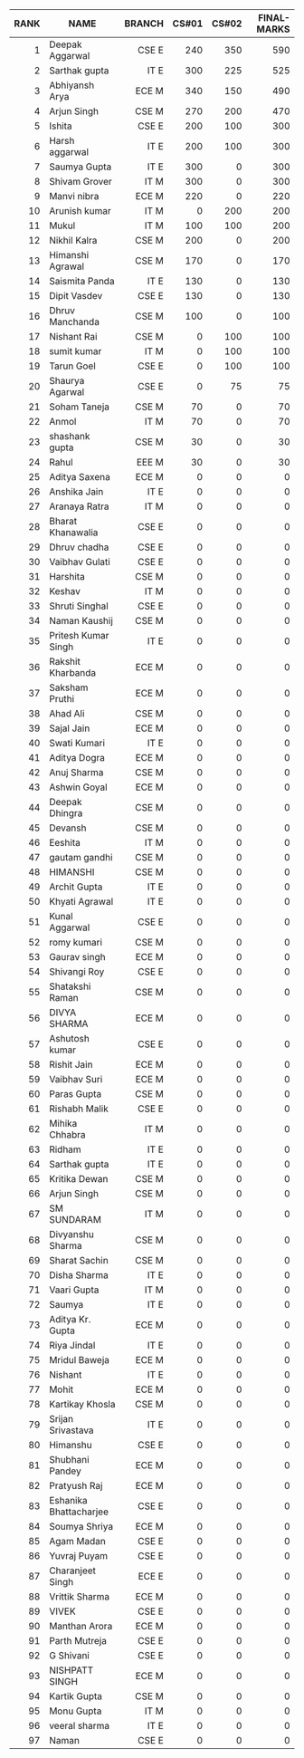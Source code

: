 
|  RANK | NAME | BRANCH | CS#01 | CS#02 | FINAL-MARKS |
| ---: | --- | ---: | ---: | ---: | ----: |
|  1 | Deepak Aggarwal | CSE E | 240 | 350 | 590 |
|  2 | Sarthak gupta | IT E | 300 | 225 | 525 |
|  3 | Abhiyansh Arya | ECE M | 340 | 150 | 490 |
|  4 | Arjun Singh | CSE M | 270 | 200 | 470 |
|  5 | Ishita  | CSE E | 200 | 100 | 300 |
|  6 | Harsh aggarwal | IT E | 200 | 100 | 300 |
|  7 | Saumya Gupta  | IT E | 300 | 0 | 300 |
|  8 | Shivam Grover | IT M | 300 | 0 | 300 |
|  9 | Manvi nibra | ECE M | 220 | 0 | 220 |
|  10 | Arunish kumar | IT M | 0 | 200 | 200 |
|  11 | Mukul  | IT M | 100 | 100 | 200 |
|  12 | Nikhil Kalra | CSE M | 200 | 0 | 200 |
|  13 | Himanshi Agrawal | CSE M | 170 | 0 | 170 |
|  14 | Saismita Panda | IT E | 130 | 0 | 130 |
|  15 | Dipit Vasdev | CSE E | 130 | 0 | 130 |
|  16 | Dhruv Manchanda | CSE M | 100 | 0 | 100 |
|  17 | Nishant Rai | CSE M | 0 | 100 | 100 |
|  18 | sumit kumar | IT M | 0 | 100 | 100 |
|  19 | Tarun Goel | CSE E | 0 | 100 | 100 |
|  20 | Shaurya Agarwal | CSE E | 0 | 75 | 75 |
|  21 | Soham Taneja | CSE M | 70 | 0 | 70 |
|  22 | Anmol | IT M | 70 | 0 | 70 |
|  23 | shashank gupta | CSE M | 30 | 0 | 30 |
|  24 | Rahul | EEE M | 30 | 0 | 30 |
|  25 | Aditya Saxena | ECE M | 0 | 0 | 0 |
|  26 | Anshika Jain | IT E | 0 | 0 | 0 |
|  27 | Aranaya Ratra | IT M | 0 | 0 | 0 |
|  28 | Bharat Khanawalia | CSE E | 0 | 0 | 0 |
|  29 | Dhruv chadha | CSE E | 0 | 0 | 0 |
|  30 | Vaibhav Gulati | CSE E | 0 | 0 | 0 |
|  31 | Harshita  | CSE M | 0 | 0 | 0 |
|  32 | Keshav | IT M | 0 | 0 | 0 |
|  33 | Shruti Singhal | CSE E | 0 | 0 | 0 |
|  34 | Naman Kaushij | CSE M | 0 | 0 | 0 |
|  35 | Pritesh Kumar Singh | IT E | 0 | 0 | 0 |
|  36 | Rakshit Kharbanda | ECE M | 0 | 0 | 0 |
|  37 | Saksham Pruthi | ECE M | 0 | 0 | 0 |
|  38 | Ahad Ali | CSE M | 0 | 0 | 0 |
|  39 | Sajal Jain | ECE M | 0 | 0 | 0 |
|  40 | Swati Kumari | IT E | 0 | 0 | 0 |
|  41 | Aditya Dogra | ECE M | 0 | 0 | 0 |
|  42 | Anuj Sharma | CSE M | 0 | 0 | 0 |
|  43 | Ashwin Goyal | ECE M | 0 | 0 | 0 |
|  44 | Deepak Dhingra | CSE M | 0 | 0 | 0 |
|  45 | Devansh | CSE M | 0 | 0 | 0 |
|  46 | Eeshita  | IT M | 0 | 0 | 0 |
|  47 | gautam gandhi | CSE M | 0 | 0 | 0 |
|  48 | HIMANSHI | CSE M | 0 | 0 | 0 |
|  49 | Archit Gupta | IT E | 0 | 0 | 0 |
|  50 | Khyati Agrawal | IT E | 0 | 0 | 0 |
|  51 | Kunal Aggarwal | CSE E | 0 | 0 | 0 |
|  52 | romy kumari | CSE M | 0 | 0 | 0 |
|  53 | Gaurav singh | ECE M | 0 | 0 | 0 |
|  54 | Shivangi Roy | CSE E | 0 | 0 | 0 |
|  55 | Shatakshi Raman | CSE M | 0 | 0 | 0 |
|  56 | DIVYA SHARMA | ECE M | 0 | 0 | 0 |
|  57 | Ashutosh kumar | CSE E | 0 | 0 | 0 |
|  58 | Rishit Jain | ECE M | 0 | 0 | 0 |
|  59 | Vaibhav Suri | ECE M | 0 | 0 | 0 |
|  60 | Paras Gupta | CSE M | 0 | 0 | 0 |
|  61 | Rishabh Malik | CSE E | 0 | 0 | 0 |
|  62 | Mihika Chhabra | IT M | 0 | 0 | 0 |
|  63 | Ridham | IT E | 0 | 0 | 0 |
|  64 | Sarthak gupta | IT E | 0 | 0 | 0 |
|  65 | Kritika Dewan | CSE M | 0 | 0 | 0 |
|  66 | Arjun Singh | CSE M | 0 | 0 | 0 |
|  67 | SM SUNDARAM | IT M | 0 | 0 | 0 |
|  68 | Divyanshu Sharma | CSE M | 0 | 0 | 0 |
|  69 | Sharat Sachin  | CSE M | 0 | 0 | 0 |
|  70 | Disha Sharma | IT E | 0 | 0 | 0 |
|  71 | Vaari Gupta | IT M | 0 | 0 | 0 |
|  72 | Saumya  | IT E | 0 | 0 | 0 |
|  73 | Aditya Kr. Gupta | ECE M | 0 | 0 | 0 |
|  74 | Riya Jindal | IT E | 0 | 0 | 0 |
|  75 | Mridul Baweja | ECE M | 0 | 0 | 0 |
|  76 | Nishant  | IT E | 0 | 0 | 0 |
|  77 | Mohit | ECE M | 0 | 0 | 0 |
|  78 | Kartikay Khosla | CSE M | 0 | 0 | 0 |
|  79 | Srijan Srivastava | IT E | 0 | 0 | 0 |
|  80 | Himanshu | CSE E | 0 | 0 | 0 |
|  81 | Shubhani Pandey | ECE M | 0 | 0 | 0 |
|  82 | Pratyush Raj | ECE M | 0 | 0 | 0 |
|  83 | Eshanika Bhattacharjee | CSE E | 0 | 0 | 0 |
|  84 | Soumya Shriya | ECE M | 0 | 0 | 0 |
|  85 | Agam Madan | CSE E | 0 | 0 | 0 |
|  86 | Yuvraj Puyam | CSE E | 0 | 0 | 0 |
|  87 | Charanjeet Singh | ECE E | 0 | 0 | 0 |
|  88 | Vrittik Sharma | ECE M | 0 | 0 | 0 |
|  89 | VIVEK | CSE E | 0 | 0 | 0 |
|  90 | Manthan Arora | ECE M | 0 | 0 | 0 |
|  91 | Parth Mutreja | CSE E | 0 | 0 | 0 |
|  92 | G Shivani | CSE E | 0 | 0 | 0 |
|  93 | NISHPATT SINGH  | ECE M | 0 | 0 | 0 |
|  94 | Kartik Gupta | CSE M | 0 | 0 | 0 |
|  95 | Monu Gupta | IT M | 0 | 0 | 0 |
|  96 | veeral sharma | IT E | 0 | 0 | 0 |
|  97 | Naman | CSE E | 0 | 0 | 0 |